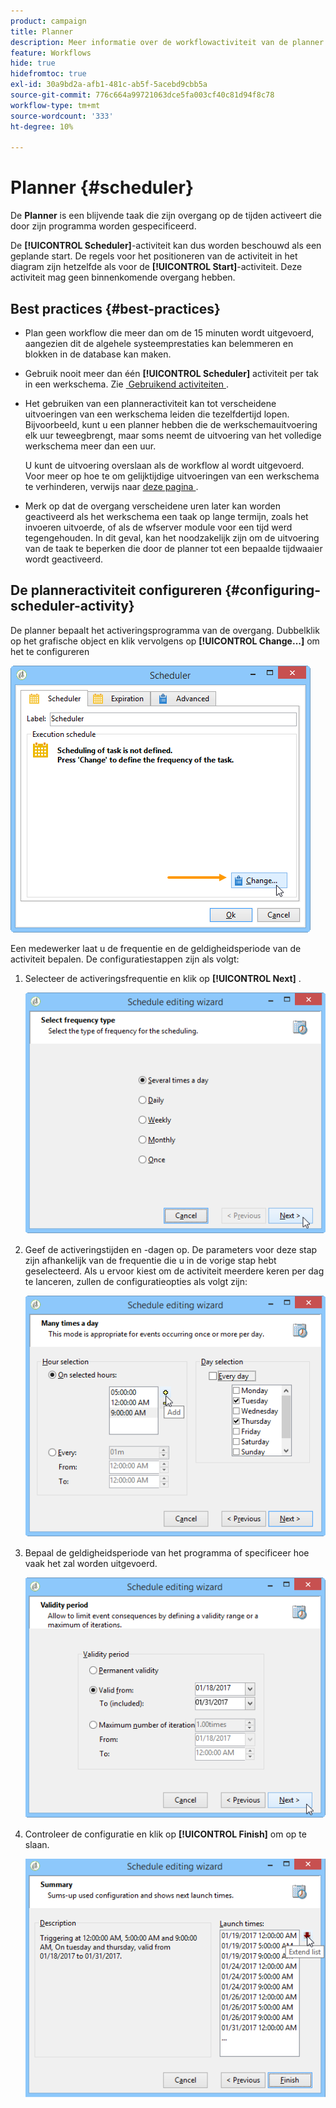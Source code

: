 ```yaml
---
product: campaign
title: Planner
description: Meer informatie over de workflowactiviteit van de planner
feature: Workflows
hide: true
hidefromtoc: true
exl-id: 30a9bd2a-afb1-481c-ab5f-5acebd9cbb5a
source-git-commit: 776c664a99721063dce5fa003cf40c81d94f8c78
workflow-type: tm+mt
source-wordcount: '333'
ht-degree: 10%

---
```


# Planner {#scheduler}



De **Planner** is een blijvende taak die zijn overgang op de tijden activeert die door zijn programma worden gespecificeerd.

De **[!UICONTROL Scheduler]**-activiteit kan dus worden beschouwd als een geplande start. De regels voor het positioneren van de activiteit in het diagram zijn hetzelfde als voor de **[!UICONTROL Start]**-activiteit. Deze activiteit mag geen binnenkomende overgang hebben.

## Best practices {#best-practices}

* Plan geen workflow die meer dan om de 15 minuten wordt uitgevoerd, aangezien dit de algehele systeemprestaties kan belemmeren en blokken in de database kan maken.

* Gebruik nooit meer dan één **[!UICONTROL Scheduler]** activiteit per tak in een werkschema. Zie [&#x200B; Gebruikend activiteiten &#x200B;](workflow-best-practices.md#using-activities).

* Het gebruiken van een planneractiviteit kan tot verscheidene uitvoeringen van een werkschema leiden die tezelfdertijd lopen. Bijvoorbeeld, kunt u een planner hebben die de werkschemauitvoering elk uur teweegbrengt, maar soms neemt de uitvoering van het volledige werkschema meer dan een uur.

  U kunt de uitvoering overslaan als de workflow al wordt uitgevoerd. Voor meer op hoe te om gelijktijdige uitvoeringen van een werkschema te verhinderen, verwijs naar [&#x200B; deze pagina &#x200B;](monitoring-workflow-execution.md#preventing-simultaneous-multiple-executions).

* Merk op dat de overgang verscheidene uren later kan worden geactiveerd als het werkschema een taak op lange termijn, zoals het invoeren uitvoerde, of als de wfserver module voor een tijd werd tegengehouden. In dit geval, kan het noodzakelijk zijn om de uitvoering van de taak te beperken die door de planner tot een bepaalde tijdwaaier wordt geactiveerd.

## De planneractiviteit configureren {#configuring-scheduler-activity}

De planner bepaalt het activeringsprogramma van de overgang. Dubbelklik op het grafische object en klik vervolgens op **[!UICONTROL Change...]** om het te configureren

![](assets/s_user_segmentation_scheduler.png)

Een medewerker laat u de frequentie en de geldigheidsperiode van de activiteit bepalen. De configuratiestappen zijn als volgt:

1. Selecteer de activeringsfrequentie en klik op **[!UICONTROL Next]** .

   ![](assets/s_user_segmentation_scheduler2.png)

1. Geef de activeringstijden en -dagen op. De parameters voor deze stap zijn afhankelijk van de frequentie die u in de vorige stap hebt geselecteerd. Als u ervoor kiest om de activiteit meerdere keren per dag te lanceren, zullen de configuratieopties als volgt zijn:

   ![](assets/s_user_segmentation_scheduler3.png)

1. Bepaal de geldigheidsperiode van het programma of specificeer hoe vaak het zal worden uitgevoerd.

   ![](assets/s_user_segmentation_scheduler4.png)

1. Controleer de configuratie en klik op **[!UICONTROL Finish]** om op te slaan.

   ![](assets/s_user_segmentation_scheduler5.png)
